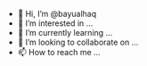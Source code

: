 - 👋 Hi, I’m @bayualhaq
- 👀 I’m interested in ...
- 🌱 I’m currently learning ...
- 💞️ I’m looking to collaborate on ...
- 📫 How to reach me ...

<!---
bayualhaq/bayualhaq is a ✨ special ✨ repository because its `README.md` (this file) appears on your GitHub profile.
You can click the Preview link to take a look at your changes.
--->
